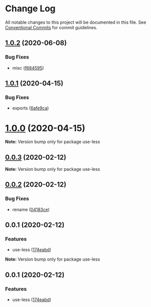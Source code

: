 # Change Log

All notable changes to this project will be documented in this file.
See [Conventional Commits](https://conventionalcommits.org) for commit guidelines.

## [1.0.2](https://github.com/VdustR/use-less/compare/v1.0.1...v1.0.2) (2020-06-08)


### Bug Fixes

* misc ([f684595](https://github.com/VdustR/use-less/commit/f684595))





## [1.0.1](https://github.com/VdustR/use-less/compare/v1.0.0...v1.0.1) (2020-04-15)

### Bug Fixes

- exports ([6afe9ca](https://github.com/VdustR/use-less/commit/6afe9ca))

# [1.0.0](https://github.com/VdustR/use-less/compare/v0.0.3...v1.0.0) (2020-04-15)

**Note:** Version bump only for package use-less

## [0.0.3](https://github.com/VdustR/use-less/compare/v0.0.2...v0.0.3) (2020-02-12)

**Note:** Version bump only for package use-less

## [0.0.2](https://github.com/VdustR/use-less/compare/v0.0.1...v0.0.2) (2020-02-12)

### Bug Fixes

- rename ([04183ce](https://github.com/VdustR/use-less/commit/04183ce))

## 0.0.1 (2020-02-12)

### Features

- use-less ([174eabd](https://github.com/VdustR/use-less/commit/174eabd))

**Note:** Version bump only for package use-less

## 0.0.1 (2020-02-12)

### Features

- use-less ([174eabd](https://github.com/VdustR/use-less/commit/174eabd))
